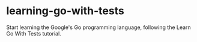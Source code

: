 # learning-go-with-tests
Start learning the Google's Go programming language, following the Learn Go With Tests tutorial.
